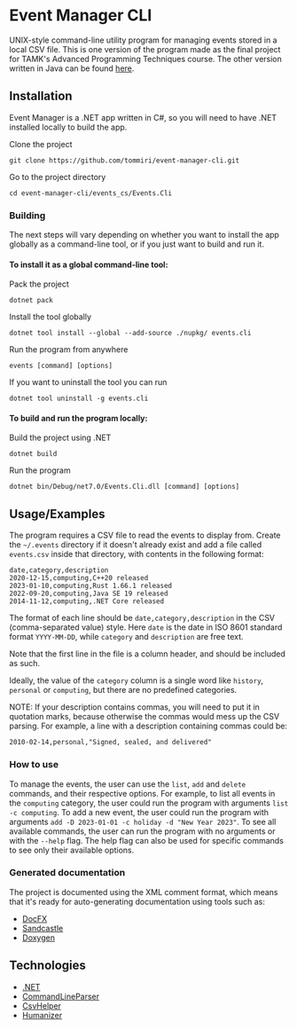 # Event Manager CLI

UNIX-style command-line utility program for managing events stored in a local CSV file. This is one version of the
program made as the final project for TAMK's Advanced Programming Techniques course. The other version written in Java can
be found [here](https://github.com/tommiri/event-manager-cli/tree/main/events_java).

## Installation

Event Manager is a .NET app written in C#, so you will need to have .NET installed locally to
build the app.

Clone the project

```
git clone https://github.com/tommiri/event-manager-cli.git
```

Go to the project directory

```
cd event-manager-cli/events_cs/Events.Cli
```

### Building

The next steps will vary depending on whether you want to install the app globally as a command-line tool, or if you just want to build and run it.

#### To install it as a global command-line tool:

Pack the project
```
dotnet pack
```

Install the tool globally
```
dotnet tool install --global --add-source ./nupkg/ events.cli
```

Run the program from anywhere
```
events [command] [options]
```

If you want to uninstall the tool you can run
```
dotnet tool uninstall -g events.cli
```

#### To build and run the program locally:

Build the project using .NET

```
dotnet build
```

Run the program

```
dotnet bin/Debug/net7.0/Events.Cli.dll [command] [options]
```

## Usage/Examples

The program requires a CSV file to read the events to display from. Create the `~/.events` directory if it doesn't
already exist and add a file called `events.csv` inside that directory, with contents in the following format:

```
date,category,description
2020-12-15,computing,C++20 released
2023-01-10,computing,Rust 1.66.1 released
2022-09-20,computing,Java SE 19 released
2014-11-12,computing,.NET Core released
```

The format of each line should be `date,category,description` in the CSV (comma-separated value) style. Here `date` is
the date in ISO 8601 standard format `YYYY-MM-DD`, while `category` and `description` are free text.

Note that the first line in the file is a column header, and should be included as such.

Ideally, the value of the `category` column is a single word like `history`, `personal` or `computing`, but there are no
predefined categories.

NOTE: If your description contains commas, you will need to put it in quotation marks, because otherwise the commas
would mess up the CSV parsing. For example, a line with a description containing commas could be:

```
2010-02-14,personal,"Signed, sealed, and delivered"
```

### How to use

To manage the events, the user can use the `list`, `add` and `delete` commands, and their respective options. For
example, to list all events in the `computing` category, the user could run the program with
arguments `list -c computing`. To add a new event, the user could run the program with
arguments `add -D 2023-01-01 -c holiday -d "New Year 2023"`. To see all available commands, the
user can run the program with no arguments or with the `--help` flag. The help flag can also be used for
specific commands to see only their available options.

### Generated documentation

The project is documented using the XML comment format, which means that it's ready for auto-generating documentation using tools such as:
- [DocFX](https://dotnet.github.io/docfx/)
- [Sandcastle](https://github.com/EWSoftware/SHFB)
- [Doxygen](https://github.com/doxygen/doxygen)

## Technologies

- [.NET](https://dotnet.microsoft.com/en-us/)
- [CommandLineParser](https://github.com/commandlineparser/commandline)
- [CsvHelper](https://joshclose.github.io/CsvHelper/)
- [Humanizer](https://github.com/Humanizr/Humanizer)

